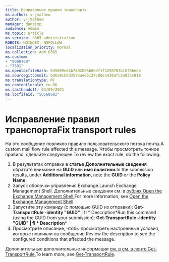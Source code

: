 ```yaml
---
title: Исправление правил транспорта
ms.author: v-jmathew
author: v-jmathew
manager: dansimp
audience: Admin
ms.topic: article
ms.service: o365-administration
ROBOTS: NOINDEX, NOFOLLOW
localization_priority: Normal
ms.collection: Adm_O365
ms.custom:
- "9000760"
- "7391"
ms.openlocfilehash: 635009ed4b78d2b05b0eef1f3298765b10f86ede
ms.sourcegitcommit: bd6a9cb5d357baee5134c0dea430afc2a035c810
ms.translationtype: MT
ms.contentlocale: ru-RU
ms.lasthandoff: 03/09/2021
ms.locfileid: "50568682"
---
```

# <a name="fix-transport-rules"></a><span data-ttu-id="1bee2-102">Исправление правил транспорта</span><span class="sxs-lookup"><span data-stu-id="1bee2-102">Fix transport rules</span></span>

<span data-ttu-id="1bee2-103">На это сообщение повлияло правило пользовательского потока почты.</span><span class="sxs-lookup"><span data-stu-id="1bee2-103">A custom mail flow rule affected this message.</span></span> <span data-ttu-id="1bee2-104">Чтобы просмотреть точное правило, сделайте следующее:</span><span class="sxs-lookup"><span data-stu-id="1bee2-104">To review the exact rule, do the following:</span></span>

1. <span data-ttu-id="1bee2-105">В результатах отправки в **статье Дополнительные сведения** обратите внимание на **GUID** или **имя политики.**</span><span class="sxs-lookup"><span data-stu-id="1bee2-105">In the submission results, under **Additional information**, note the **GUID** or the **Policy Name**.</span></span>
2. <span data-ttu-id="1bee2-106">Запуск оболочки управления Exchange.</span><span class="sxs-lookup"><span data-stu-id="1bee2-106">Launch Exchange Management Shell.</span></span> <span data-ttu-id="1bee2-107">Дополнительные сведения см. в [рублях Open the Exchange Management Shell.](https://go.microsoft.com/fwlink/?linkid=2101432)</span><span class="sxs-lookup"><span data-stu-id="1bee2-107">For more information, see [Open the Exchange Management Shell](https://go.microsoft.com/fwlink/?linkid=2101432).</span></span>
3. <span data-ttu-id="1bee2-108">Запустите эту команду (с помощью GUID из отправки): **Get-TransportRule -identity "GUID"** | fl \* Description\*</span><span class="sxs-lookup"><span data-stu-id="1bee2-108">Run this command (using the GUID from your submission):  **Get-TransportRule -identity "GUID" | fl \* Description**\*</span></span>
4. <span data-ttu-id="1bee2-109">Просмотрите описание, чтобы просмотреть настроенные условия, которые повлияли на сообщение.</span><span class="sxs-lookup"><span data-stu-id="1bee2-109">Review the description to see the configured conditions that affected the message.</span></span>

<span data-ttu-id="1bee2-110">Дополнительные дополнительные информации [см. в см. в ленте Get-TransportRule.](https://go.microsoft.com/fwlink/?linkid=2101523)</span><span class="sxs-lookup"><span data-stu-id="1bee2-110">To learn more, see [Get-TransportRule](https://go.microsoft.com/fwlink/?linkid=2101523).</span></span>
